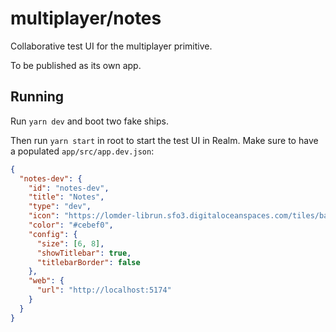 # multiplayer/notes

Collaborative test UI for the multiplayer primitive.

To be published as its own app.

## Running

Run `yarn dev` and boot two fake ships.

Then run `yarn start` in root to start the test UI in Realm. Make sure to have a populated `app/src/app.dev.json`:

```json
{
  "notes-dev": {
    "id": "notes-dev",
    "title": "Notes",
    "type": "dev",
    "icon": "https://lomder-librun.sfo3.digitaloceanspaces.com/tiles/ballot-app-tile.svg",
    "color": "#cebef0",
    "config": {
      "size": [6, 8],
      "showTitlebar": true,
      "titlebarBorder": false
    },
    "web": {
      "url": "http://localhost:5174"
    }
  }
}
```
